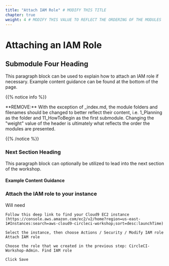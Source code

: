 ```yaml
---
title: "Attach IAM Role" # MODIFY THIS TITLE
chapter: true
weight: 4 # MODIFY THIS VALUE TO REFLECT THE ORDERING OF THE MODULES
---
```


<!-- MORE SUBMODULES CAN BE ADDED TO DIVIDE UP THE SETUP INTO SMALLER SECTIONS -->
<!-- COPY AND PASTE THIS SUBMODULE FILE, RENAME, AND CHANGE THE CONTENTS AS NECESSARY -->

# Attaching an IAM Role

## Submodule Four Heading <!-- MODIFY THIS SUBHEADING -->

This paragraph block can be used to explain how to attach an IAM role if necessary. Example content guidance can be found at the bottom of the page.

{{% notice info %}}
<p style='text-align: left;'>
**REMOVE:** With the exception of _index.md, the module folders and filenames should be changed to better reflect their content, i.e. 1_Planning as the folder and 11_HowToBegin as the first submodule. Changing the "weight" value of the header is ultimately what reflects the order the modules are presented.
</p>
{{% /notice %}}

### Next Section Heading <!-- MODIFY THIS HEADING -->
This paragraph block can optionally be utilized to lead into the next section of the workshop.

#### Example Content Guidance
### Attach the IAM role to your instance <!-- MODIFY THIS SUBHEADING -->
Will need

    Follow this deep link to find your Cloud9 EC2 instance
    (https://console.aws.amazon.com/ec2/v2/home?region=us-east-1#Instances:search=aws-cloud9-circleci-workshop;sort=desc:launchTime)

    Select the instance, then choose Actions / Security / Modify IAM role Attach IAM role

    Choose the role that we created in the previous step: CircleCI-Workshop-Admin. Find IAM role

    Click Save
